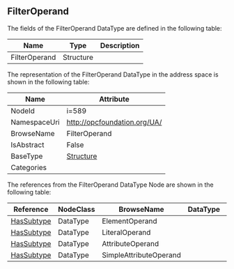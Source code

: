 <!-- datatype -->
## FilterOperand
  
<!-- end of description -->
The fields of the FilterOperand DataType are defined in the following table:  

|Name|Type|Description|
|---|---|---|
|FilterOperand|Structure||

The representation of the FilterOperand DataType in the address space is shown in the following table:  

|Name|Attribute|
|---|---|
|NodeId|i=589|
|NamespaceUri|http://opcfoundation.org/UA/|
|BrowseName|FilterOperand|
|IsAbstract|False|
|BaseType|[Structure](../../DataTypes/Structure/readme.md)|
|Categories||

The references from the FilterOperand DataType Node are shown in the following table:  

|Reference|NodeClass|BrowseName|DataType|TypeDefinition|ModellingRule|
|---|---|---|---|---|---|
|[HasSubtype](../../ReferenceTypes/HasSubtype/readme.md)|DataType|ElementOperand||||
|[HasSubtype](../../ReferenceTypes/HasSubtype/readme.md)|DataType|LiteralOperand||||
|[HasSubtype](../../ReferenceTypes/HasSubtype/readme.md)|DataType|AttributeOperand||||
|[HasSubtype](../../ReferenceTypes/HasSubtype/readme.md)|DataType|SimpleAttributeOperand||||

